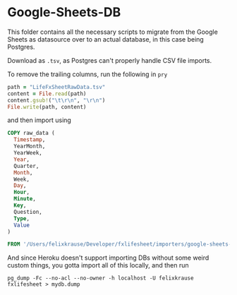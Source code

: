 # Google-Sheets-DB

This folder contains all the necessary scripts to migrate from the Google Sheets as datasource over to an actual database, in this case being Postgres.

Download as `.tsv`, as Postgres can't properly handle CSV file imports.

To remove the trailing columns, run the following in `pry`

```ruby
path = "LifeFxSheetRawData.tsv"
content = File.read(path)
content.gsub!("\t\r\n", "\r\n")
File.write(path, content)
```

and then import using

```sql
COPY raw_data (
  Timestamp,
  YearMonth,
  YearWeek,
  Year,
  Quarter,
  Month,
  Week,
  Day,
  Hour,
  Minute,
  Key,
  Question,
  Type,
  Value
)

FROM '/Users/felixkrause/Developer/fxlifesheet/importers/google-sheets-db/LifeFxSheetRawData.tsv' DELIMITER E'\t' CSV HEADER;
```

And since Heroku doesn't support importing DBs without some weird custom things, you gotta import all of this locally, and then run

```
pg_dump -Fc --no-acl --no-owner -h localhost -U felixkrause fxlifesheet > mydb.dump
```
